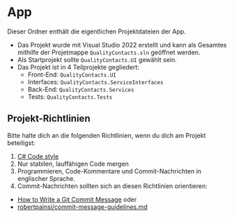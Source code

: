 # App

Dieser Ordner enthält die eigentlichen Projektdateien der App.

* Das Projekt wurde mit Visual Studio 2022 erstellt und kann als Gesamtes mithilfe der Projetmappe `QualityContacts.sln` geöffnet werden.
* Als Startprojekt sollte `QualityContacts.UI` gewählt sein.
* Das Projekt ist in 4 Teilprojekte gegliedert:
	* Front-End: `QualityContacts.UI`
	* Interfaces: `QualityContacts.ServiceInterfaces`
	* Back-End: `QualityContacts.Services`
	* Tests: `QualityContacts.Tests`

## Projekt-Richtlinien
Bitte halte dich an die folgenden Richtlinien, wenn du dich am Projekt beteiligst:
1. [C# Code style](https://learn.microsoft.com/en-us/dotnet/csharp/fundamentals/coding-style/coding-conventions)
2. Nur stabilen, lauffähigen Code mergen
3. Programmieren, Code-Kommentare und Commit-Nachrichten in englischer Sprache.
4. Commit-Nachrichten sollten sich an diesen Richtlinien orientieren:
* [How to Write a Git Commit Message](https://cbea.ms/git-commit/) oder 
* [robertpainsi/commit-message-guidelines.md](https://gist.github.com/robertpainsi/b632364184e70900af4ab688decf6f53) 





